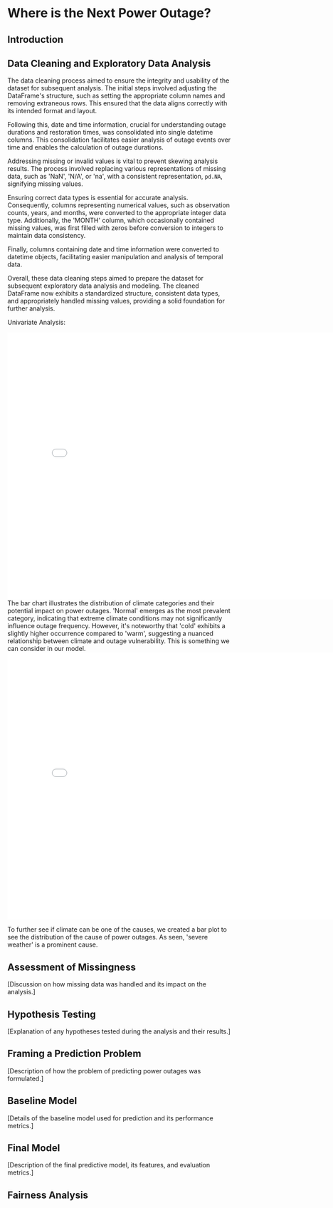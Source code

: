 # Where is the Next Power Outage?

## Introduction


## Data Cleaning and Exploratory Data Analysis
The data cleaning process aimed to ensure the integrity and usability of the dataset for subsequent analysis. The initial steps involved adjusting the DataFrame's structure, such as setting the appropriate column names and removing extraneous rows. This ensured that the data aligns correctly with its intended format and layout.

Following this, date and time information, crucial for understanding outage durations and restoration times, was consolidated into single datetime columns. This consolidation facilitates easier analysis of outage events over time and enables the calculation of outage durations.

Addressing missing or invalid values is vital to prevent skewing analysis results. The process involved replacing various representations of missing data, such as 'NaN', 'N/A', or 'na', with a consistent representation, `pd.NA`, signifying missing values.

Ensuring correct data types is essential for accurate analysis. Consequently, columns representing numerical values, such as observation counts, years, and months, were converted to the appropriate integer data type. Additionally, the 'MONTH' column, which occasionally contained missing values, was first filled with zeros before conversion to integers to maintain data consistency.

Finally, columns containing date and time information were converted to datetime objects, facilitating easier manipulation and analysis of temporal data.

Overall, these data cleaning steps aimed to prepare the dataset for subsequent exploratory data analysis and modeling. The cleaned DataFrame now exhibits a standardized structure, consistent data types, and appropriately handled missing values, providing a solid foundation for further analysis.

Univariate Analysis:

<iframe
  src="assests/climate_category.html"
  width="800"
  height="600"
  frameborder="0"
></iframe>
The bar chart illustrates the distribution of climate categories and their potential impact on power outages. 'Normal' emerges as the most prevalent category, indicating that extreme climate conditions may not significantly influence outage frequency. However, it's noteworthy that 'cold' exhibits a slightly higher occurrence compared to 'warm', suggesting a nuanced relationship between climate and outage vulnerability.  This is something we can consider in our model.

<iframe
  src="assests/causes.html"
  width="800"
  height="600"
  frameborder="0"
></iframe>

To further see if climate can be one of the causes, we created a bar plot to see the distribution of the cause of power outages. As seen, 'severe weather' is a prominent cause. 


## Assessment of Missingness
[Discussion on how missing data was handled and its impact on the analysis.]

## Hypothesis Testing
[Explanation of any hypotheses tested during the analysis and their results.]

## Framing a Prediction Problem
[Description of how the problem of predicting power outages was formulated.]

## Baseline Model
[Details of the baseline model used for prediction and its performance metrics.]

## Final Model
[Description of the final predictive model, its features, and evaluation metrics.]

## Fairness Analysis
